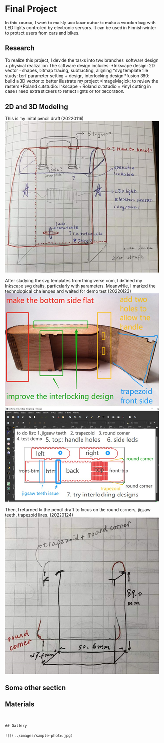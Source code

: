 # Final Project
In this course, I want to mainly use laser cutter to make a wooden bag with LED lights controlled by electronic sensors. It can be used in Finnish winter to protect users from cars and bikes.

## Research
To realize this project, I devide the tasks into two branches: software design + physical realization
  The software design includes:
     *Inkscape design: 2D vector - shapes, bitmap tracing, subtracting, aligning 
     *svg template file study: kerf parameter setting + design, interlocking design
	 *fusion 360: build a 3D vector to better illustrate my project
	 *ImageMagick: to review the rasters
	 *Roland cutstudio: Inkscape + Roland cutstudio = vinyl cutting in case I need extra stickers to reflect lights or for decoration.

## 2D and 3D Modeling
This is my inital pencil draft (20220119)
![](../images/inks0.jpg)

After studying the svg templates from thingiverse.com, I defined my Inkscape svg drafts, particularly with parameters. Meanwhile, I marked the technological challenges and waited for demo test (20220123)
![](../images/inks4.jpg)
![](../images/inks12.jpg)

Then, I returned to the pencil draft to focus on the round corners, jigsaw teeth, trapezoid lines. (20220124)
![](../images/inks11.jpg)


## Some other section




## Materials


```


## Gallery

![](../images/sample-photo.jpg)
